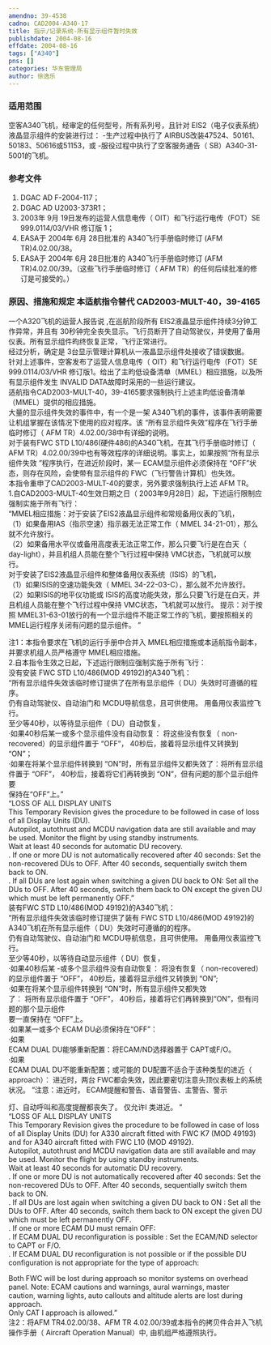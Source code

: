 ```yaml
---
amendno: 39-4538  
cadno: CAD2004-A340-17  
title: 指示/记录系统-所有显示组件暂时失效  
publishdate: 2004-08-16  
effdate: 2004-08-16  
tags: ["A340"]  
pns: []  
categories: 华东管理局  
author: 徐逸乐  
---
```

  
### 适用范围  
空客A340飞机，经审定的任何型号，所有系列号，且针对 EIS2（电子仪表系统）液晶显示组件的安装进行过：
-生产过程中执行了 AIRBUS改装47524、50161、50183、50616或51153，或
-服役过程中执行了空客服务通告（ SB）A340-31-5001的飞机。  
  
<!--more-->  
### 参考文件  
1. DGAC AD F-2004-117；  
2. DGAC AD U2003-373R1；  
3. 2003年 9月 19日发布的运营人信息电传（ OIT）和飞行运行电传（FOT）SE 999.0114/03/VHR 修订版 1；  
4. EASA于 2004年 6月 28日批准的 A340飞行手册临时修订 (AFM TR)4.02.00/38。  
5. EASA于 2004年 6月 28日批准的 A340飞行手册临时修订 (AFM TR)4.02.00/39。（这些飞行手册临时修订（ AFM TR）的任何后续批准的修订是可接受的。）  
  
### 原因、措施和规定 本适航指令替代 CAD2003-MULT-40，39-4165  
一个A320飞机的运营人报告说 ,在巡航阶段所有 EIS2液晶显示组件持续3分钟工作异常，并且有 30秒钟完全丧失显示。飞行员断开了自动驾驶仪，并使用了备用仪表。所有显示组件昀终恢复正常，飞行正常进行。  
经过分析，确定是 3台显示管理计算机从一液晶显示组件处接收了错误数据。  
针对上述事件，空客发布了运营人信息电传（ OIT）和飞行运行电传（FOT）SE 999.0114/03/VHR 修订版1。给出了主昀低设备清单（MMEL）相应措施，以及所有显示组件发生 INVALID DATA故障时采用的一些运行建议。  
适航指令CAD2003-MULT-40，39-4165要求强制执行上述主昀低设备清单（MMEL）提供的相应措施。  
大量的显示组件失效的事件中，有一个是一架 A340飞机的事件，该事件表明需要让机组掌握在该情况下使用的应对程序。该 “所有显示组件失效”程序在飞行手册临时修订（ AFM TR）4.02.00/38中有详细的说明。  
对于装有FWC STD L10/486(硬件486)的A340飞机，在其飞行手册临时修订（ AFM TR）4.02.00/39中也有等效程序的详细说明。事实上，如果按照“所有显示组件失效 ”程序执行，在进近阶段时，某一 ECAM显示组件必须保持在 “OFF”状态，则存在风险，会使带有显示组件的 FWC（飞行警告计算机）也失效。  
本指令重申了CAD2003-MULT-40的要求，另外要求强制执行上述 AFM TR。  
1.自CAD2003-MULT-40生效日期之日（ 2003年9月28日）起，下述运行限制应强制实施于所有飞行：  
“MMEL相应措施：对于安装了EIS2液晶显示组件和常规备用仪表的飞机，  
（1）如果备用IAS（指示空速）指示器无法正常工作（ MMEL 34-21-01），那么就不允许放行。  
（2）如果备用水平仪或备用高度表无法正常工作，那么只要飞行是在白天（ day-light），并且机组人员能在整个飞行过程中保持 VMC状态，飞机就可以放行。  
对于安装了EIS2液晶显示组件和整体备用仪表系统（ISIS）的飞机，  
（1）如果ISIS的空速功能失效（ MMEL 34-22-03-C），那么就不允许放行。  
（2）如果ISIS的地平仪功能或 ISIS的高度功能失效，那么只要飞行是在白天，并且机组人员能在整个飞行过程中保持 VMC状态，飞机就可以放行。 提示：对于按照 MMEL31-63-01放行的有一个显示组件不能正常工作的飞机，要按照相关的 MMEL运行程序关闭有问题的显示组件。 ”  
  
注1：本指令要求在飞机的运行手册中合并入 MMEL相应措施或本适航指令副本，并要求机组人员严格遵守 MMEL相应措施。  
2.自本指令生效之日起，下述运行限制应强制实施于所有飞行：  
没有安装 FWC STD L10/486(MOD 49192)的A340飞机：  
“所有显示组件失效该临时修订提供了在所有显示组件（ DU）失效时可遵循的程序。  
仍有自动驾驶仪、自动油门和 MCDU导航信息，且可供使用。 用备用仪表监控飞行。  
至少等40秒，以等待显示组件（ DU）自动恢复，  
·如果40秒后某一或多个显示组件没有自动恢复： 将这些没有恢复（ non-recovered）的显示组件置于 “OFF”， 40秒后，接着将显示组件又转换到 “ON”；  
·如果在将某个显示组件转换到 “ON”时，所有显示组件又都失效了：将所有显示组件置于 “OFF”， 40秒后，接着将它们再转换到 “ON”，但有问题的那个显示组件要  
保持在“OFF”上。”  
“LOSS OF ALL DISPLAY UNITS  
This Temporary Revision gives the procedure to be followed in case of loss of all Display Units (DU).  
Autopilot, autothrust and MCDU navigation data are still available and may be used. Monitor the flight by using standby instruments.  
Wait at least 40 seconds for automatic DU recovery.  
. If one or more DU is not automatically recovered after 40 seconds: Set the non-recovered DUs to OFF. After 40 seconds, sequentially switch them back to ON.  
. If all DUs are lost again when switching a given DU back to ON: Set all the DUs to OFF. After 40 seconds, switch them back to ON except the given DU  
which must be left permanently OFF.”  
装有FWC STD L10/486(MOD 49192)的A340飞机：  
“所有显示组件失效该临时修订提供了装有 FWC STD L10/486(MOD 49192)的A340飞机在所有显示组件（ DU）失效时可遵循的的程序。  
仍有自动驾驶仪、自动油门和 MCDU导航信息，且可供使用。 用备用仪表监控飞行。  
至少等40秒，以等待自动显示组件（ DU）恢复，  
·如果40秒后某 -或多个显示组件没有自动恢复： 将没有恢复（ non-recovered）的显示组件置于 “OFF”， 40秒后，接着将显示组件又转换到 “ON”;  
·如果在将某个显示组件转换到 “ON”时，所有显示组件又都失效  
了： 将所有显示组件置于 “OFF”， 40秒后，接着将它们再转换到“ON”，但有问题的那个显示组件  
要一直保持在 “OFF”上。  
·如果某一或多个 ECAM DU必须保持在“OFF”：  
·如果  
ECAM DUAL DU能够重新配置：将ECAM/ND选择器置于 CAPT或F/O。  
·如果  
ECAM DUAL DU不能重新配置；或可能的 DU配置不适合于该种类型的进近（ approach）： 进近时，两台 FWC都会失效，因此要密切注意头顶仪表板上的系统状况。 ”注意：进近时， ECAM提醒和警告、语音警告、主警告、警示  
  
灯、自动呼叫和高度提醒都丧失了。 仅允许I 类进近。 ”  
“LOSS OF ALL DISPLAY UNITS  
This Temporary Revision gives the procedure to be followed in case of loss of all Display Units (DU) for A330 aircraft fitted with FWC K7 (MOD 49193) and for A340 aircraft fitted with FWC L10 (MOD 49192).  
Autopilot, autothrust and MCDU navigation data are still available and may be used. Monitor the flight by using standby instruments.  
Wait at least 40 seconds for automatic DU recovery.  
. If one or more DU is not automatically recovered after 40 seconds: Set the non-recovered DUs to OFF. After 40 seconds, sequentially switch them back to ON.  
. If all DUs are lost again when switching a given DU back to ON : Set all the DUs to OFF. After 40 seconds, switch them back to ON except the given DU  
which must be left permanently OFF.  
. If one or more ECAM DU must remain OFF:  
. If ECAM DUAL DU reconfiguration is possible : Set the ECAM/ND selector to CAPT or F/O.  
. If ECAM DUAL DU reconfiguration is not possible or if the possible DU configuration is not appropriate for the type of approach:  
  
Both FWC will be lost during approach so monitor systems on overhead panel. Note: ECAM cautions and warnings, aural warnings, master  
caution, warning lights, auto callouts and altitude alerts are lost during approach.  
Only CAT I approach is allowed.”  
注2：将AFM TR4.02.00/38、AFM TR 4.02.00/39或本指令的拷贝件合并入飞机操作手册（ Aircraft Operation Manual）中, 由机组严格遵照执行。  
